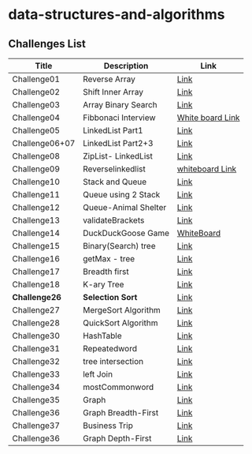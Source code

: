 # data-structures-and-algorithms

## Challenges List

| Title         | Description         | Link                                                                                                                      |
|---------------|---------------------|--------------------------------------------------------------------------------------------------------------------------|
| Challenge01   | Reverse Array       | [Link](https://github.com/Rnad95/data-structures-and-algorithms/blob/array-reverse/Challenges/Challenge01/README.md)      |
| Challenge02   | Shift Inner Array   | [Link](https://github.com/Rnad95/data-structures-and-algorithms/tree/array-insert-shift/Challenge02)                      |
| Challenge03   | Array Binary Search | [Link](https://github.com/Rnad95/data-structures-and-algorithms/tree/main/Challenge03)                                    |
| Challenge04   | Fibbonaci Interview | [White board Link](https://i.ibb.co/MMNNcCH/Fibbonaci.png)                                                                |
| Challenge05   | LinkedList Part1    | [Link](https://github.com/Rnad95/data-structures-and-algorithms/blob/linked-list/README.md)                                    |
|Challenge06+07 | LinkedList Part2+3  | [Link](https://github.com/Rnad95/data-structures-and-algorithms/tree/main/Challenge06%2B07)                              |
|Challenge08    | ZipList- LinkedList | [Link](https://github.com/Rnad95/data-structures-and-algorithms/tree/linked-list-zip/Challenge08)                        |
|Challenge09    | Reverselinkedlist   | [whiteboard Link](https://i.ibb.co/3Y1szf0/Screenshot-from-2022-03-14-18-24-01.png)                                      |
|Challenge10    | Stack and Queue     | [Link](https://github.com/Rnad95/data-structures-and-algorithms/tree/main/Challenge10)                                    |
|Challenge11    | Queue using 2 Stack | [Link](https://github.com/Rnad95/data-structures-and-algorithms/tree/main/Challenge11)                                    |
|Challenge12    | Queue-Animal Shelter| [Link](https://github.com/Rnad95/data-structures-and-algorithms/tree/stack-queue-animal-shelter/Challenge12) |
|Challenge13    |  validateBrackets   | [Link](https://github.com/Rnad95/data-structures-and-algorithms/tree/main/Challenge13)                                    |
|Challenge14    | DuckDuckGoose Game  | [WhiteBoard](https://i.ibb.co/7Xt1jvL/Screenshot-from-2022-03-27-22-57-21.png)                                            |
|Challenge15    | Binary(Search) tree | [Link](https://github.com/Rnad95/data-structures-and-algorithms/tree/main/Challenge15)                                    |
|Challenge16    |  getMax - tree      | [Link](https://github.com/Rnad95/data-structures-and-algorithms/tree/main/Challenge16)                                    |
|Challenge17    |  Breadth first      | [Link](https://github.com/Rnad95/data-structures-and-algorithms/tree/main/Challenge17)                                    |
|Challenge18    |   K-ary Tree        | [Link](https://github.com/Rnad95/data-structures-and-algorithms/tree/tree-fizz-buzz/Challenge18)                          |
|**Challenge26**| **Selection Sort**  | [Link](https://github.com/Rnad95/data-structures-and-algorithms/tree/main/Challenge26)                                    |
|  Challenge27  | MergeSort Algorithm | [Link](https://github.com/Rnad95/data-structures-and-algorithms/tree/main/Challenge27)                                    |
|  Challenge28  | QuickSort Algorithm | [Link](https://github.com/Rnad95/data-structures-and-algorithms/tree/main/Challenge28)                                    |
|  Challenge30  |     HashTable       | [Link](https://github.com/Rnad95/data-structures-and-algorithms/tree/main/Challenge30)                                    |
|  Challenge31  |    Repeatedword     | [Link](https://github.com/Rnad95/data-structures-and-algorithms/tree/main/Challenge31)                                    |
|  Challenge32  |  tree intersection  | [Link](https://github.com/Rnad95/data-structures-and-algorithms/tree/main/Challenge32)                                    |
|  Challenge33  |    left Join        | [Link](https://github.com/Rnad95/data-structures-and-algorithms/tree/main/Challenge33)                                    |
|  Challenge34  |    mostCommonword   | [Link](https://github.com/Rnad95/data-structures-and-algorithms/tree/main/Challenge34)                                    |
|  Challenge35  |        Graph        | [Link](https://github.com/Rnad95/data-structures-and-algorithms/tree/main/Challenge35)                                    |
|  Challenge36  | Graph Breadth-First | [Link](https://github.com/Rnad95/data-structures-and-algorithms/tree/main/Challenge36)                                    |
|  Challenge37  |   Business Trip     | [Link](https://github.com/Rnad95/data-structures-and-algorithms/tree/main/Challenge37)                                    |
|  Challenge36  | Graph Depth-First   | [Link](https://github.com/Rnad95/data-structures-and-algorithms/tree/main/Challenge38)                                    |






